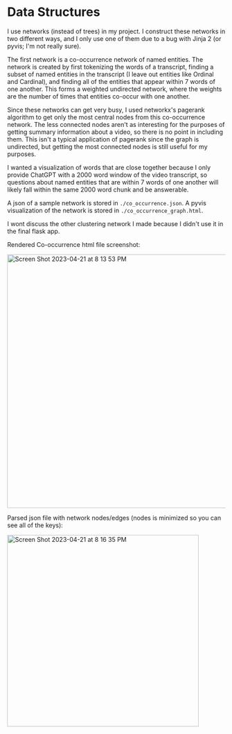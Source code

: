 # Data Structures

I use networks (instead of trees) in my project. I construct these networks in two different ways, and I only use one of them due to a bug with Jinja 2 (or pyvis; I'm not really sure).

The first network is a co-occurrence network of named entities. The network is created by first tokenizing the words of a transcript, finding a subset of named entities in the transcript (I leave out entities like Ordinal and Cardinal), and finding all of the entities that appear within 7 words of one another. This forms a weighted undirected network, where the weights are the number of times that entities co-occur with one another. 

Since these networks can get very busy, I used networkx's pagerank algorithm to get only the most central nodes from this co-occurrence network. The less connected nodes aren't as interesting for the purposes of getting summary information about a video, so there is no point in including them. This isn't a typical application of pagerank since the graph is undirected, but getting the most connected nodes is still useful for my purposes. 

I wanted a visualization of words that are close together because I only provide ChatGPT with a 2000 word window of the video transcript, so questions about named entities that are within 7 words of one another will likely fall within the same 2000 word chunk and be answerable.

A json of a sample network is stored in `./co_occurrence.json`. A pyvis visualization of the network is stored in `./co_occurrence_graph.html`.

I wont discuss the other clustering network I made because I didn't use it in the final flask app.

Rendered Co-occurrence html file screenshot:

<img width="585" alt="Screen Shot 2023-04-21 at 8 13 53 PM" src="https://user-images.githubusercontent.com/60138157/233751315-ea82855d-7cb6-4710-8e5b-c344cb085a0b.png">

Parsed json file with network nodes/edges (nodes is minimized so you can see all of the keys):

<img width="442" alt="Screen Shot 2023-04-21 at 8 16 35 PM" src="https://user-images.githubusercontent.com/60138157/233751443-b5e34cdd-6ae9-4812-b569-8ced9d29478e.png">

